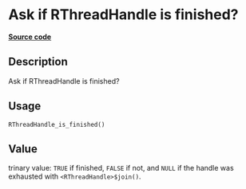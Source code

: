 
# Ask if RThreadHandle is finished?

[**Source code**](https://github.com/pola-rs/r-polars/tree/53c7d964901ed4a019998e89aff8c6d44691d793/R/rbackground.R#L94)

## Description

Ask if RThreadHandle is finished?

## Usage

<pre><code class='language-R'>RThreadHandle_is_finished()
</code></pre>

## Value

trinary value: <code>TRUE</code> if finished, <code>FALSE</code> if not,
and <code>NULL</code> if the handle was exhausted with
<code>\<RThreadHandle\>$join()</code>.
